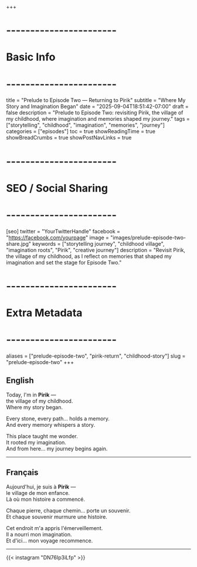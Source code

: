 +++
# -----------------------
# Basic Info
# -----------------------
title = "Prelude to Episode Two — Returning to Pirik"
subtitle = "Where My Story and Imagination Began"
date = "2025-09-04T18:51:42-07:00"
draft = false
description = "Prelude to Episode Two: revisiting Pirik, the village of my childhood, where imagination and memories shaped my journey."
tags = ["storytelling", "childhood", "imagination", "memories", "journey"]
categories = ["episodes"]
toc = true
showReadingTime = true
showBreadCrumbs = true
showPostNavLinks = true

# -----------------------
# SEO / Social Sharing
# -----------------------
[seo]
twitter = "YourTwitterHandle"
facebook = "https://facebook.com/yourpage"
image = "images/prelude-episode-two-share.jpg"
keywords = ["storytelling journey", "childhood village", "imagination roots", "Pirik", "creative journey"]
description = "Revisit Pirik, the village of my childhood, as I reflect on memories that shaped my imagination and set the stage for Episode Two."

# -----------------------
# Extra Metadata
# -----------------------
aliases = ["prelude-episode-two", "pirik-return", "childhood-story"]
slug = "prelude-episode-two"
+++

## English

Today, I'm in **Pirik** —  
the village of my childhood.  
Where my story began.  

Every stone, every path… holds a memory.  
And every memory whispers a story.  

This place taught me wonder.  
It rooted my imagination.  
And from here… my journey begins again.

---

## Français

Aujourd'hui, je suis à **Pirik** —  
le village de mon enfance.  
Là où mon histoire a commencé.  

Chaque pierre, chaque chemin… porte un souvenir.  
Et chaque souvenir murmure une histoire.  

Cet endroit m'a appris l'émerveillement.  
Il a nourri mon imagination.  
Et d'ici… mon voyage recommence.

---

{{< instagram "DN76Ip3iLfp" >}}
